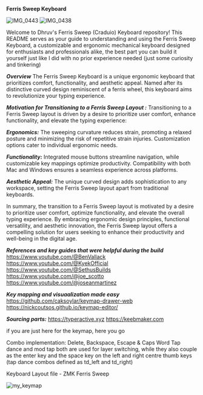  **Ferris Sweep Keyboard**  
 
![IMG_0443](https://github.com/user-attachments/assets/3c7cb40e-4794-4bdf-b4e8-6501b9019eef)
![IMG_0438](https://github.com/user-attachments/assets/cf32917a-69a2-4c07-9c13-640b3a4933d4)

Welcome to Dhruv's Ferris Sweep (Craduio) Keyboard repository! This README serves as your guide to understanding and using the Ferris Sweep Keyboard, a customizable and ergonomic mechanical keyboard designed for enthusiasts and professionals alike, the best part you can build it yourself just like I did with no prior experience needed (just some curiosity and tinkering)

**_Overview_**
The Ferris Sweep Keyboard is a unique ergonomic keyboard that prioritizes comfort, functionality, and aesthetic appeal. Named after its distinctive curved design reminiscent of a ferris wheel, this keyboard aims to revolutionize your typing experience.

**_Motivation for Transitioning to a Ferris Sweep Layout :_** Transitioning to a Ferris Sweep layout is driven by a desire to prioritize user comfort, enhance functionality, and elevate the typing experience:
    
**_Ergonomics:_** The sweeping curvature reduces strain, promoting a relaxed posture and minimizing the risk of repetitive strain injuries. Customization options cater to individual ergonomic needs.
    
**_Functionality:_** Integrated mouse buttons streamline navigation, while customizable key mappings optimize productivity. Compatibility with both Mac and Windows ensures a seamless experience across platforms.
    
**_Aesthetic Appeal:_** The unique curved design adds sophistication to any workspace, setting the Ferris Sweep layout apart from traditional keyboards.

In summary, the transition to a Ferris Sweep layout is motivated by a desire to prioritize user comfort, optimize functionality, and elevate the overall typing experience. By embracing ergonomic design principles, functional versatility, and aesthetic innovation, the Ferris Sweep layout offers a compelling solution for users seeking to enhance their productivity and well-being in the digital age.

**_References and key guides that were helpful during the build_**
https://www.youtube.com/@BenVallack
https://www.youtube.com/@KyekOfficial
https://www.youtube.com/@SethusBuilds
https://www.youtube.com/@joe_scotto
https://www.youtube.com/@joseanmartinez

**_Key mapping and visuaalization made easy_**
https://github.com/caksoylar/keymap-drawer-web
https://nickcoutsos.github.io/keymap-editor/

**_Sourcing parts:_**
https://typeractive.xyz
https://keebmaker.com

if you are just here for the keymap, here you go

Combo implementation:
Delete, Backspace, Escape & Caps Word
Tap dance and mod tap both are used for layer switching, while they also couple as the enter key and the space key on the left and right centre thumb keys (tap dance combos defined as td_left and td_right)

Keyboard Layout file  - ZMK Ferris Sweep

![my_keymap](https://github.com/user-attachments/assets/a6515e12-ce3d-455a-b342-91c62a6e90f2)
